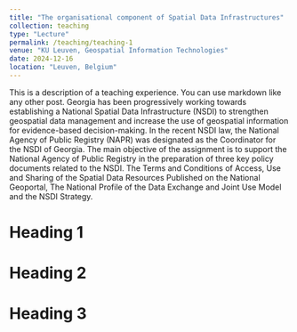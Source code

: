 ```yaml
---
title: "The organisational component of Spatial Data Infrastructures"
collection: teaching
type: "Lecture"
permalink: /teaching/teaching-1
venue: "KU Leuven, Geospatial Information Technologies"
date: 2024-12-16
location: "Leuven, Belgium"
---
```


This is a description of a teaching experience. You can use markdown like any other post. Georgia has been progressively working towards establishing a National Spatial Data Infrastructure (NSDI) to strengthen geospatial data management and increase the use of geospatial information for evidence-based decision-making. In the recent NSDI law, the National Agency of Public Registry (NAPR) was designated as the Coordinator for the NSDI of Georgia. The main objective of the assignment is to support the National Agency of Public Registry in the preparation of three key policy documents related to the NSDI. The Terms and Conditions of Access, Use and Sharing of the Spatial Data Resources Published on the National Geoportal, The National Profile of the Data Exchange and Joint Use Model and the NSDI Strategy.

Heading 1
======

Heading 2
======

Heading 3
======
